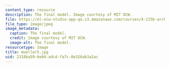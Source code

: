 ```yaml
---
content_type: resource
description: The final model. Image courtesy of MIT OCW.
file: https://ol-ocw-studio-app-qa.s3.amazonaws.com/courses/4-125b-architecture-studio-building-in-landscapes-fall-2005/2318ba596eb6adcdfa7c0e326ab3a2ac_mueller5.jpg
file_type: image/jpeg
image_metadata:
  caption: The final model.
  credit: Image courtesy of MIT OCW.
  image-alt: The final model.
resourcetype: Image
title: mueller5.jpg
uid: 2318ba59-6eb6-adcd-fa7c-0e326ab3a2ac
---
```

